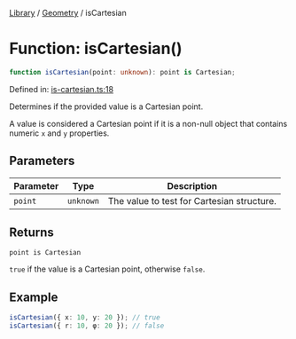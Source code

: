 <!-- markdownlint-disable -->
<!-- cspell: disable -->
[Library](../index.md) / [Geometry](./index.md) / isCartesian

# Function: isCartesian()

```ts
function isCartesian(point: unknown): point is Cartesian;
```

Defined in: [is-cartesian.ts:18](https://github.com/technobuddha/library/blob/main/src/is-cartesian.ts#L18)

Determines if the provided value is a Cartesian point.

A value is considered a Cartesian point if it is a non-null object
that contains numeric `x` and `y` properties.

## Parameters

| Parameter | Type | Description |
| ------ | ------ | ------ |
| `point` | `unknown` | The value to test for Cartesian structure. |

## Returns

`point is Cartesian`

`true` if the value is a Cartesian point, otherwise `false`.

## Example

```typescript
isCartesian({ x: 10, y: 20 }); // true
isCartesian({ r: 10, φ: 20 }); // false
```


